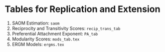 # Tables for Replication and Extension
1. SAOM Estimation: `saom`
2. Reciprocity and Transitivity Scores: `recip_trans_tab`
3. Preferential Attachment Exponent: `PA_tab`
4. Modularity Scores: `mods_tab.tex`
5. ERGM Models: `ergms.tex`

